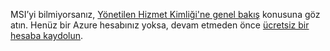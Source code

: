 MSI’yi bilmiyorsanız, [Yönetilen Hizmet Kimliği'ne genel bakış](../articles/active-directory/msi-overview.md) konusuna göz atın. Henüz bir Azure hesabınız yoksa, devam etmeden önce [ücretsiz bir hesaba kaydolun](https://azure.microsoft.com/free/).